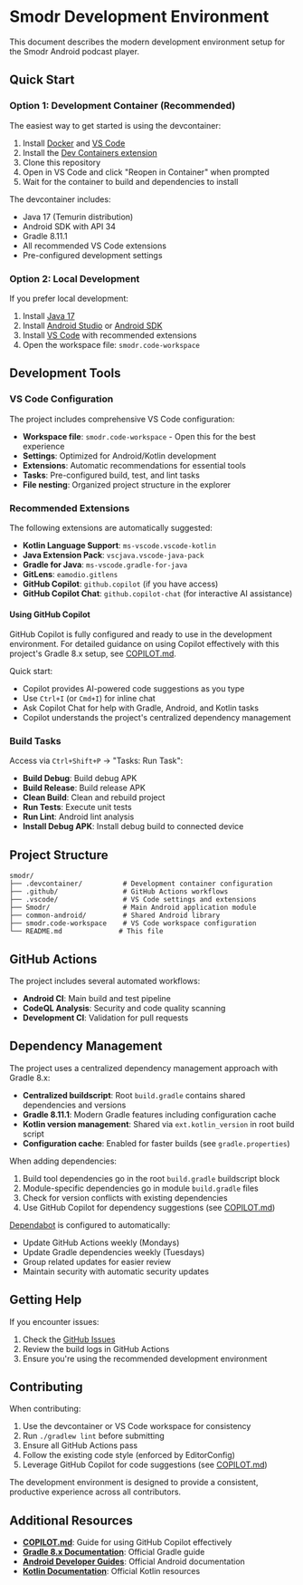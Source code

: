 # Smodr Development Environment

This document describes the modern development environment setup for the Smodr Android podcast player.

## Quick Start

### Option 1: Development Container (Recommended)

The easiest way to get started is using the devcontainer:

1. Install [Docker](https://www.docker.com/) and [VS Code](https://code.visualstudio.com/)
2. Install the [Dev Containers extension](https://marketplace.visualstudio.com/items?itemName=ms-vscode-remote.remote-containers)
3. Clone this repository
4. Open in VS Code and click "Reopen in Container" when prompted
5. Wait for the container to build and dependencies to install

The devcontainer includes:
- Java 17 (Temurin distribution)
- Android SDK with API 34
- Gradle 8.11.1
- All recommended VS Code extensions
- Pre-configured development settings

### Option 2: Local Development

If you prefer local development:

1. Install [Java 17](https://adoptium.net/)
2. Install [Android Studio](https://developer.android.com/studio) or [Android SDK](https://developer.android.com/studio#cmdline-tools)
3. Install [VS Code](https://code.visualstudio.com/) with recommended extensions
4. Open the workspace file: `smodr.code-workspace`

## Development Tools

### VS Code Configuration

The project includes comprehensive VS Code configuration:

- **Workspace file**: `smodr.code-workspace` - Open this for the best experience
- **Settings**: Optimized for Android/Kotlin development
- **Extensions**: Automatic recommendations for essential tools
- **Tasks**: Pre-configured build, test, and lint tasks
- **File nesting**: Organized project structure in the explorer

### Recommended Extensions

The following extensions are automatically suggested:

- **Kotlin Language Support**: `ms-vscode.vscode-kotlin`
- **Java Extension Pack**: `vscjava.vscode-java-pack`
- **Gradle for Java**: `ms-vscode.gradle-for-java`
- **GitLens**: `eamodio.gitlens`
- **GitHub Copilot**: `github.copilot` (if you have access)
- **GitHub Copilot Chat**: `github.copilot-chat` (for interactive AI assistance)

#### Using GitHub Copilot

GitHub Copilot is fully configured and ready to use in the development environment. For detailed guidance on using Copilot effectively with this project's Gradle 8.x setup, see [COPILOT.md](COPILOT.md).

Quick start:
- Copilot provides AI-powered code suggestions as you type
- Use `Ctrl+I` (or `Cmd+I`) for inline chat
- Ask Copilot Chat for help with Gradle, Android, and Kotlin tasks
- Copilot understands the project's centralized dependency management

### Build Tasks

Access via `Ctrl+Shift+P` → "Tasks: Run Task":

- **Build Debug**: Build debug APK
- **Build Release**: Build release APK
- **Clean Build**: Clean and rebuild project
- **Run Tests**: Execute unit tests
- **Run Lint**: Android lint analysis
- **Install Debug APK**: Install debug build to connected device

## Project Structure

```
smodr/
├── .devcontainer/          # Development container configuration
├── .github/                # GitHub Actions workflows
├── .vscode/                # VS Code settings and extensions
├── Smodr/                  # Main Android application module
├── common-android/         # Shared Android library
├── smodr.code-workspace    # VS Code workspace configuration
└── README.md              # This file
```

## GitHub Actions

The project includes several automated workflows:

- **Android CI**: Main build and test pipeline
- **CodeQL Analysis**: Security and code quality scanning
- **Development CI**: Validation for pull requests

## Dependency Management

The project uses a centralized dependency management approach with Gradle 8.x:

- **Centralized buildscript**: Root `build.gradle` contains shared dependencies and versions
- **Gradle 8.11.1**: Modern Gradle features including configuration cache
- **Kotlin version management**: Shared via `ext.kotlin_version` in root build script
- **Configuration cache**: Enabled for faster builds (see `gradle.properties`)

When adding dependencies:
1. Build tool dependencies go in the root `build.gradle` buildscript block
2. Module-specific dependencies go in module `build.gradle` files
3. Check for version conflicts with existing dependencies
4. Use GitHub Copilot for dependency suggestions (see [COPILOT.md](COPILOT.md))

[Dependabot](https://github.com/dependabot) is configured to automatically:
- Update GitHub Actions weekly (Mondays)
- Update Gradle dependencies weekly (Tuesdays)
- Group related updates for easier review
- Maintain security with automatic security updates

## Getting Help

If you encounter issues:

1. Check the [GitHub Issues](https://github.com/cascadiacollections/smodr/issues)
2. Review the build logs in GitHub Actions
3. Ensure you're using the recommended development environment

## Contributing

When contributing:

1. Use the devcontainer or VS Code workspace for consistency
2. Run `./gradlew lint` before submitting
3. Ensure all GitHub Actions pass
4. Follow the existing code style (enforced by EditorConfig)
5. Leverage GitHub Copilot for code suggestions (see [COPILOT.md](COPILOT.md))

The development environment is designed to provide a consistent, productive experience across all contributors.

## Additional Resources

- **[COPILOT.md](COPILOT.md)**: Guide for using GitHub Copilot effectively
- **[Gradle 8.x Documentation](https://docs.gradle.org/8.11.1/userguide/userguide.html)**: Official Gradle guide
- **[Android Developer Guides](https://developer.android.com/docs)**: Official Android documentation
- **[Kotlin Documentation](https://kotlinlang.org/docs/home.html)**: Official Kotlin resources